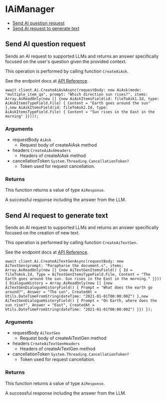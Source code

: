 # IAiManager


- [Send AI question request](#send-ai-question-request)
- [Send AI request to generate text](#send-ai-request-to-generate-text)

## Send AI question request

Sends an AI request to supported LLMs and returns an answer specifically focused on the user's question given the provided context.

This operation is performed by calling function `CreateAiAsk`.

See the endpoint docs at
[API Reference](https://developer.box.com/reference/post-ai-ask/).

<!-- sample post_ai_ask -->
```
await client.Ai.CreateAiAskAsync(requestBody: new AiAsk(mode: "multiple_item_qa", prompt: "Which direction sun rises?", items: Array.AsReadOnly(new [] {new AiAskItemsField(id: fileToAsk1.Id, type: AiAskItemsTypeField.File) { Content = "Earth goes around the sun" },new AiAskItemsField(id: fileToAsk2.Id, type: AiAskItemsTypeField.File) { Content = "Sun rises in the East in the morning" }})));
```

### Arguments

- requestBody `AiAsk`
  - Request body of createAiAsk method
- headers `CreateAiAskHeaders`
  - Headers of createAiAsk method
- cancellationToken `System.Threading.CancellationToken?`
  - Token used for request cancellation.


### Returns

This function returns a value of type `AiResponse`.

A successful response including the answer from the LLM.


## Send AI request to generate text

Sends an AI request to supported LLMs and returns an answer specifically focused on the creation of new text.

This operation is performed by calling function `CreateAiTextGen`.

See the endpoint docs at
[API Reference](https://developer.box.com/reference/post-ai-text-gen/).

<!-- sample post_ai_text_gen -->
```
await client.Ai.CreateAiTextGenAsync(requestBody: new AiTextGen(prompt: "Parapharse the document.s", items: Array.AsReadOnly(new [] {new AiTextGenItemsField() { Id = fileToAsk.Id, Type = AiTextGenItemsTypeField.File, Content = "The Earth goes around the sun. Sun rises in the East in the morning." }})) { DialogueHistory = Array.AsReadOnly(new [] {new AiTextGenDialogueHistoryField() { Prompt = "What does the earth go around?", Answer = "The sun", CreatedAt = Utils.DateTimeFromString(dateTime: "2021-01-01T00:00:00Z") },new AiTextGenDialogueHistoryField() { Prompt = "On Earth, where does the sun rise?", Answer = "East", CreatedAt = Utils.DateTimeFromString(dateTime: "2021-01-01T00:00:00Z") }}) });
```

### Arguments

- requestBody `AiTextGen`
  - Request body of createAiTextGen method
- headers `CreateAiTextGenHeaders`
  - Headers of createAiTextGen method
- cancellationToken `System.Threading.CancellationToken?`
  - Token used for request cancellation.


### Returns

This function returns a value of type `AiResponse`.

A successful response including the answer from the LLM.


